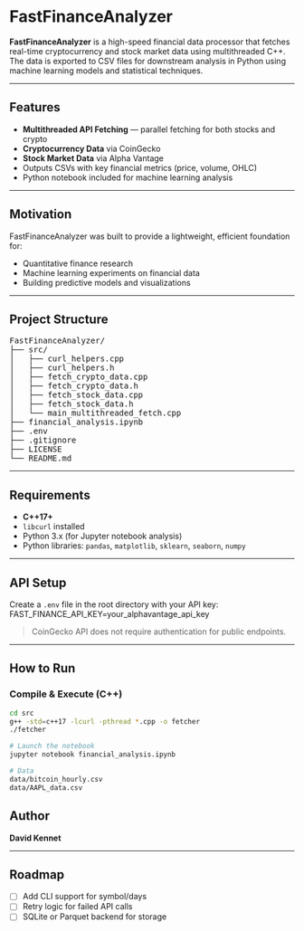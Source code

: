 # FastFinanceAnalyzer

**FastFinanceAnalyzer** is a high-speed financial data processor that fetches real-time cryptocurrency and stock market data using multithreaded C++. The data is exported to CSV files for downstream analysis in Python using machine learning models and statistical techniques.

---

##  Features

-  **Multithreaded API Fetching** — parallel fetching for both stocks and crypto
-  **Cryptocurrency Data** via CoinGecko
-  **Stock Market Data** via Alpha Vantage
-  Outputs CSVs with key financial metrics (price, volume, OHLC)
-  Python notebook included for machine learning analysis

---

##  Motivation

FastFinanceAnalyzer was built to provide a lightweight, efficient foundation for:
- Quantitative finance research
- Machine learning experiments on financial data
- Building predictive models and visualizations

---

##  Project Structure

<pre>
FastFinanceAnalyzer/
├── src/
│   ├── curl_helpers.cpp
│   ├── curl_helpers.h
│   ├── fetch_crypto_data.cpp
│   ├── fetch_crypto_data.h
│   ├── fetch_stock_data.cpp
│   ├── fetch_stock_data.h
│   └── main_multithreaded_fetch.cpp
├── financial_analysis.ipynb
├── .env
├── .gitignore
├── LICENSE
└── README.md
</pre>
---

##  Requirements

- **C++17+**
- `libcurl` installed
- Python 3.x (for Jupyter notebook analysis)
- Python libraries: `pandas`, `matplotlib`, `sklearn`, `seaborn`, `numpy`

---

##  API Setup

Create a `.env` file in the root directory with your API key:
FAST_FINANCE_API_KEY=your_alphavantage_api_key


> CoinGecko API does not require authentication for public endpoints.

---

##  How to Run

### Compile & Execute (C++)
```bash
cd src
g++ -std=c++17 -lcurl -pthread *.cpp -o fetcher
./fetcher

# Launch the notebook
jupyter notebook financial_analysis.ipynb

# Data
data/bitcoin_hourly.csv
data/AAPL_data.csv

```

## Author

**David Kennet**

---

## Roadmap

- [ ] Add CLI support for symbol/days
- [ ] Retry logic for failed API calls
- [ ] SQLite or Parquet backend for storage
